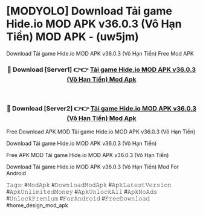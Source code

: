 # [MODYOLO] Download Tải game Hide.io MOD APK v36.0.3 (Vô Hạn Tiền) MOD APK - (uw5jm)
Download Tải game Hide.io MOD APK v36.0.3 (Vô Hạn Tiền) Free Mod APK

<div align="center">
<h3>🔴 Download [Server1] 👉👉 <a href="https://apk-comot.site?title=Tải_game_Hide.io_MOD_APK_v36.0.3_(Vô_Hạn_Tiền)">Tải game Hide.io MOD APK v36.0.3 (Vô Hạn Tiền) Mod Apk</a></h3><br>

<h3>🔴 Download [Server2] 👉👉 <a href="https://apk-comot.site?title=Tải_game_Hide.io_MOD_APK_v36.0.3_(Vô_Hạn_Tiền)">Tải game Hide.io MOD APK v36.0.3 (Vô Hạn Tiền) Mod Apk</a></h3>
</div>


Free Download APK MOD Tải game Hide.io MOD APK v36.0.3 (Vô Hạn Tiền)

Download Tải game Hide.io MOD APK v36.0.3 (Vô Hạn Tiền) 

Free APK MOD Tải game Hide.io MOD APK v36.0.3 (Vô Hạn Tiền) 

Download Tải game Hide.io MOD APK v36.0.3 (Vô Hạn Tiền) Mod For Android

𝚃𝚊𝚐𝚜: #𝙼𝚘𝚍𝙰𝚙𝚔 #𝙳𝚘𝚠𝚗𝚕𝚘𝚊𝚍𝙼𝚘𝚍𝙰𝚙𝚔 #𝙰𝚙𝚔𝙻𝚊𝚝𝚎𝚜𝚝𝚅𝚎𝚛𝚜𝚒𝚘𝚗 #𝙰𝚙𝚔𝚄𝚗𝚕𝚒𝚖𝚒𝚝𝚎𝚍𝙼𝚘𝚗𝚎𝚢 #𝙰𝚙𝚔𝚄𝚗𝚕𝚘𝚌𝚔𝙰𝚕𝚕 #𝙰𝚙𝚔𝙽𝚘𝙰𝚍𝚜 #𝚄𝚗𝚕𝚘𝚌𝚔𝙿𝚛𝚎𝚖𝚒𝚞𝚖 #𝙵𝚘𝚛𝙰𝚗𝚍𝚛𝚘𝚒𝚍 #𝙵𝚛𝚎𝚎𝙳𝚘𝚠𝚗𝚕𝚘𝚊𝚍 #home_design_mod_apk